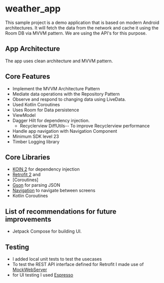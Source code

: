 # weather_app



This sample project is a demo application that is based on modern Android architectures.
It will fetch the data from the network and cache it using the Room DB via MVVM pattern. We are using the API's for this purpose.

## App Architecture
The app uses clean architecture and MVVM pattern.


##  Core Features
* Implement the MVVM Architecture Pattern
* Mediate data operations with the Repository Pattern
* Observe and respond to changing data using LiveData.
* Used Kotlin Coroutines
* Uses Room for Data persistence
* ViewModel
* Dagger Hilt for dependency injection.
    * Recyclerview DiffUtils-- To improve Recyclerview performance
* Handle app navigation with Navigation Component
* Minimum SDK level 23
* Timber Logging library

## Core Libraries
*   [KOIN 2](https://insert-koin.io/) for dependency injection
*   [Retrofit 2](https://github.com/square/retrofit) and 
* [Coroutines]
*   [Gson](https://github.com/google/gson) for parsing JSON
*   [Navigation](https://developer.android.com/jetpack/compose/navigation) to navigate between screens
*   Kotlin Coroutines

## List of recommendations for future improvements
* Jetpack Compose for building UI.

## Testing
* I added local unit tests to test the usecases
* To test the REST API interface defined for Retrofit I made use of [MockWebServer](https://github.com/square/okhttp/tree/master/mockwebserver)
* for UI testing I used [Espresso](https://developer.android.com/training/testing/espresso)


